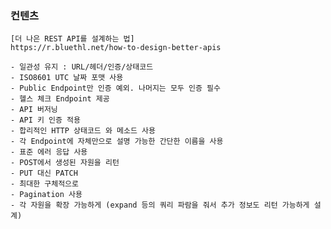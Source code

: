 ### 컨텐츠
    [더 나은 REST API를 설계하는 법]
    https://r.bluethl.net/how-to-design-better-apis

    - 일관성 유지 : URL/헤더/인증/상태코드
    - ISO8601 UTC 날짜 포맷 사용
    - Public Endpoint만 인증 예외. 나머지는 모두 인증 필수
    - 헬스 체크 Endpoint 제공
    - API 버저닝
    - API 키 인증 적용
    - 합리적인 HTTP 상태코드 와 메소드 사용
    - 각 Endpoint에 자체만으로 설명 가능한 간단한 이름을 사용
    - 표준 에러 응답 사용
    - POST에서 생성된 자원을 리턴
    - PUT 대신 PATCH
    - 최대한 구체적으로
    - Pagination 사용
    - 각 자원을 확장 가능하게 (expand 등의 쿼리 파람을 줘서 추가 정보도 리턴 가능하게 설계)